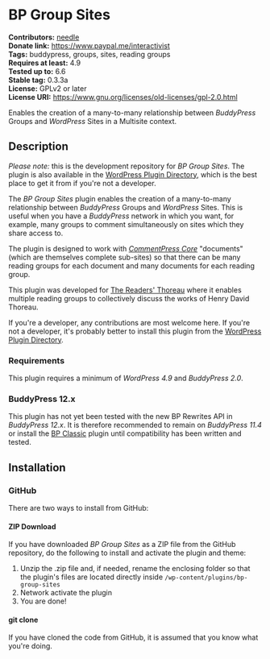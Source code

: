 BP Group Sites
==============

**Contributors:** [needle](https://profiles.wordpress.org/needle/)<br/>
**Donate link:** https://www.paypal.me/interactivist<br/>
**Tags:** buddypress, groups, sites, reading groups<br/>
**Requires at least:** 4.9<br/>
**Tested up to:** 6.6<br/>
**Stable tag:** 0.3.3a<br/>
**License:** GPLv2 or later<br/>
**License URI:** https://www.gnu.org/licenses/old-licenses/gpl-2.0.html

Enables the creation of a many-to-many relationship between *BuddyPress* Groups and *WordPress* Sites in a Multisite context.

## Description

*Please note:* this is the development repository for *BP Group Sites*. The plugin is also available in the [WordPress Plugin Directory](https://wordpress.org/plugins/bp-group-sites/), which is the best place to get it from if you're not a developer.

The *BP Group Sites* plugin enables the creation of a many-to-many relationship between *BuddyPress* Groups and *WordPress* Sites. This is useful when you have a *BuddyPress* network in which you want, for example, many groups to comment simultaneously on sites which they share access to.

The plugin is designed to work with [*CommentPress Core*](https://wordpress.org/plugins/commentpress-core/) "documents" (which are themselves complete sub-sites) so that there can be many reading groups for each document and many documents for each reading group.

This plugin was developed for [The Readers' Thoreau](https://commons.digitalthoreau.org/) where it enables multiple reading groups to collectively discuss the works of Henry David Thoreau.

If you're a developer, any contributions are most welcome here. If you're not a developer, it's probably better to install this plugin from the [WordPress Plugin Directory](https://wordpress.org/plugins/bp-group-sites/).

### Requirements

This plugin requires a minimum of *WordPress 4.9* and *BuddyPress 2.0*.

### BuddyPress 12.x

This plugin has not yet been tested with the new BP Rewrites API in *BuddyPress 12.x*. It is therefore recommended to remain on *BuddyPress 11.4* or install the [BP Classic](https://wordpress.org/plugins/bp-classic/) plugin until compatibility has been written and tested.

## Installation

### GitHub

There are two ways to install from GitHub:

#### ZIP Download

If you have downloaded *BP Group Sites* as a ZIP file from the GitHub repository, do the following to install and activate the plugin and theme:

1. Unzip the .zip file and, if needed, rename the enclosing folder so that the plugin's files are located directly inside `/wp-content/plugins/bp-group-sites`
2. Network activate the plugin
3. You are done!

#### git clone

If you have cloned the code from GitHub, it is assumed that you know what you're doing.
